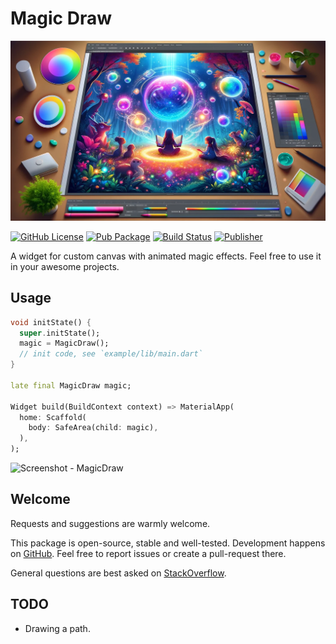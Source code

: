 # Magic Draw

![Cover - MagicDraw](https://raw.githubusercontent.com/signmotion/magic_draw/master/images/cover.webp)

[![GitHub License](https://img.shields.io/badge/license-MIT-blue.svg)](https://opensource.org/licenses/MIT)
[![Pub Package](https://img.shields.io/badge/doc-magic_draw-blue)](https://pub.dartlang.org/packages/magic_draw)
[![Build Status](https://github.com/signmotion/magic_draw/actions/workflows/dart-ci.yml/badge.svg)](https://github.com/signmotion/magic_draw/actions/workflows/dart-ci.yml)
[![Publisher](https://img.shields.io/pub/publisher/magic_draw)](https://pub.dev/publishers/syrokomskyi.com)

A widget for custom canvas with animated magic effects.
Feel free to use it in your awesome projects.

## Usage

```dart
void initState() {
  super.initState();
  magic = MagicDraw();
  // init code, see `example/lib/main.dart`
}

late final MagicDraw magic;

Widget build(BuildContext context) => MaterialApp(
  home: Scaffold(
    body: SafeArea(child: magic),
  ),
);
```

![Screenshot - MagicDraw](https://raw.githubusercontent.com/signmotion/magic_draw/master/images/screenshots/1.gif)

## Welcome

Requests and suggestions are warmly welcome.

This package is open-source, stable and well-tested. Development happens on
[GitHub](https://github.com/signmotion/magic_draw). Feel free to report issues
or create a pull-request there.

General questions are best asked on
[StackOverflow](https://stackoverflow.com/questions/tagged/magic_draw).

## TODO

- Drawing a path.
